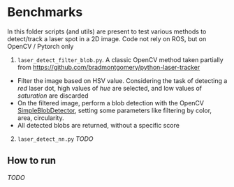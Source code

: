 # Benchmarks
In this folder scripts (and utils) are present to test various methods to detect/track a laser spot in a 2D image. Code not rely on ROS, but on OpenCV / Pytorch only

1. `laser_detect_filter_blob.py`. A classic OpenCV method taken partially from https://github.com/bradmontgomery/python-laser-tracker
  - Filter the image based on HSV value. Considering the task of detecting a *red* laser dot, high values of *hue* are selected, and low values of *saturation* are discarded
  - On the filtered image, perform a blob detection with the OpenCV [SimpleBlobDetector](https://docs.opencv.org/4.10.0/d0/d7a/classcv_1_1SimpleBlobDetector.html), setting some parameters like filtering by color, area, circularity.
  - All detected blobs are returned, without a specific score

2. `laser_detect_nn.py` *TODO*

## How to run
*TODO*